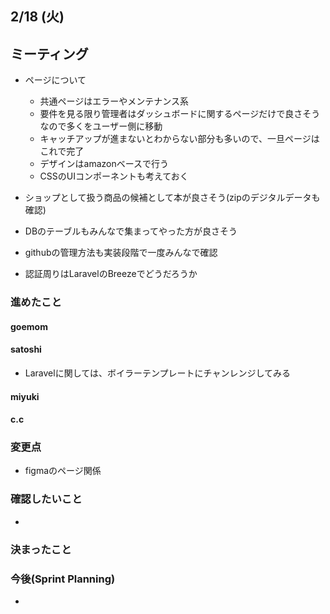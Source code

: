 ## 2/18 (火)   

## ミーティング  
- ページについて  
  - 共通ページはエラーやメンテナンス系  
  - 要件を見る限り管理者はダッシュボードに関するページだけで良さそうなので多くをユーザー側に移動  
  - キャッチアップが進まないとわからない部分も多いので、一旦ページはこれで完了  
  - デザインはamazonベースで行う  
  - CSSのUIコンポーネントも考えておく  


- ショップとして扱う商品の候補として本が良さそう(zipのデジタルデータも確認)  
- DBのテーブルもみんなで集まってやった方が良さそう  
- githubの管理方法も実装段階で一度みんなで確認  
- 認証周りはLaravelのBreezeでどうだろうか


### 進めたこと 

#### goemom  
#### satoshi 
- Laravelに関しては、ボイラーテンプレートにチャンレンジしてみる  

#### miyuki 
#### c.c 

### 変更点 
- figmaのページ関係

### 確認したいこと 
- 

### 決まったこと 


### 今後(Sprint Planning) 
-
